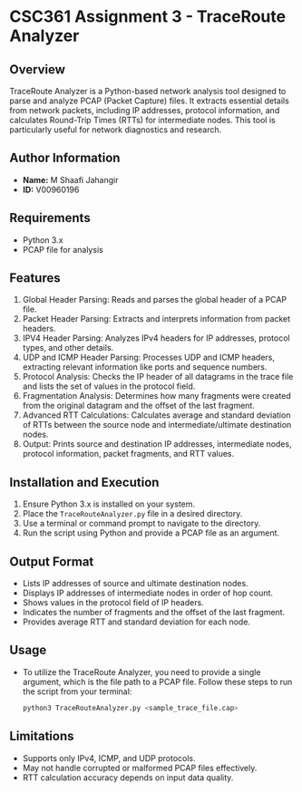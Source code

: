 # CSC361 Assignment 3 - TraceRoute Analyzer

## Overview
TraceRoute Analyzer is a Python-based network analysis tool designed to parse and analyze PCAP (Packet Capture) 
files. It extracts essential details from network packets, including IP addresses, protocol information, and 
calculates Round-Trip Times (RTTs) for intermediate nodes. This tool is particularly useful for network diagnostics 
and research.

## Author Information
- **Name:** M Shaafi Jahangir
- **ID:** V00960196

## Requirements
- Python 3.x
- PCAP file for analysis

## Features
1. Global Header Parsing: Reads and parses the global header of a PCAP file.
2. Packet Header Parsing: Extracts and interprets information from packet headers.
3. IPV4 Header Parsing: Analyzes IPv4 headers for IP addresses, protocol types, and other details.
4. UDP and ICMP Header Parsing: Processes UDP and ICMP headers, extracting relevant information like ports and sequence numbers.
5. Protocol Analysis: Checks the IP header of all datagrams in the trace file and lists the set of values in the protocol field.
6. Fragmentation Analysis: Determines how many fragments were created from the original datagram and the offset of the last fragment.
7. Advanced RTT Calculations: Calculates average and standard deviation of RTTs between the source node and intermediate/ultimate destination nodes.
8. Output: Prints source and destination IP addresses, intermediate nodes, protocol information, packet fragments, and RTT values.

## Installation and Execution
1. Ensure Python 3.x is installed on your system.
2. Place the `TraceRouteAnalyzer.py` file in a desired directory.
3. Use a terminal or command prompt to navigate to the directory.
4. Run the script using Python and provide a PCAP file as an argument.

## Output Format
- Lists IP addresses of source and ultimate destination nodes.
- Displays IP addresses of intermediate nodes in order of hop count.
- Shows values in the protocol field of IP headers.
- Indicates the number of fragments and the offset of the last fragment.
- Provides average RTT and standard deviation for each node.

## Usage
- To utilize the TraceRoute Analyzer, you need to provide a single argument, which is the file path to a PCAP file. Follow these steps 
  to run the script from your terminal:

    ```bash
    python3 TraceRouteAnalyzer.py <sample_trace_file.cap>

## Limitations
- Supports only IPv4, ICMP, and UDP protocols.
- May not handle corrupted or malformed PCAP files effectively.
- RTT calculation accuracy depends on input data quality.
